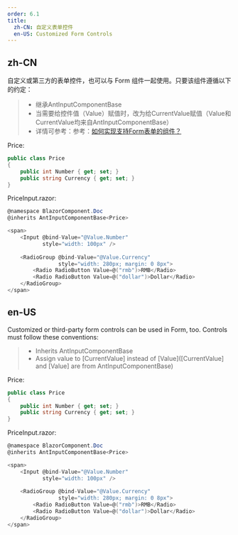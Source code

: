```yaml
---
order: 6.1
title:
  zh-CN: 自定义表单控件
  en-US: Customized Form Controls
---
```


## zh-CN

自定义或第三方的表单控件，也可以与 Form 组件一起使用。只要该组件遵循以下的约定：

> - 继承AntInputComponentBase
> - 当需要给控件值（Value）赋值时，改为给CurrentValue赋值（Value和CurrentValue均来自AntInputComponentBase）
> - 详情可参考：参考：[如何实现支持Form表单的组件？](https://github.com/ant-design-blazor/ant-design-blazor/wiki/%E5%A6%82%E4%BD%95%E5%AE%9E%E7%8E%B0%E6%94%AF%E6%8C%81Form%E8%A1%A8%E5%8D%95%E7%9A%84%E7%BB%84%E4%BB%B6%EF%BC%9F)

Price:
```C#
public class Price
{
    public int Number { get; set; }
    public string Currency { get; set; }
}
```

PriceInput.razor:
```C#
@namespace BlazorComponent.Doc
@inherits AntInputComponentBase<Price>

<span>
    <Input @bind-Value="@Value.Number"
           style="width: 100px" />
  
    <RadioGroup @bind-Value="@Value.Currency"
                style="width: 280px; margin: 0 8px">
        <Radio RadioButton Value=@("rmb")>RMB</Radio>
        <Radio RadioButton Value=@("dollar")>Dollar</Radio>
    </RadioGroup>
</span>
```

## en-US

Customized or third-party form controls can be used in Form, too. Controls must follow these conventions:

> - Inherits AntInputComponentBase
> - Assign value to [CurrentValue] instead of [Value]([CurrentValue] and [Value] are from AntInputComponentBase)

Price:
```C#
public class Price
{
    public int Number { get; set; }
    public string Currency { get; set; }
}
```

PriceInput.razor:
```C#
@namespace BlazorComponent.Doc
@inherits AntInputComponentBase<Price>

<span>
    <Input @bind-Value="@Value.Number"
           style="width: 100px" />
  
    <RadioGroup @bind-Value="@Value.Currency"
                style="width: 280px; margin: 0 8px">
        <Radio RadioButton Value=@("rmb")>RMB</Radio>
        <Radio RadioButton Value=@("dollar")>Dollar</Radio>
    </RadioGroup>
</span>
```
